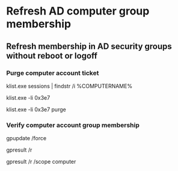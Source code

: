# Refresh AD computer group membership

## Refresh membership in AD security groups without reboot or logoff

### Purge computer account ticket

klist.exe sessions | findstr /i %COMPUTERNAME%

klist.exe -li 0x3e7

klist.exe -li 0x3e7 purge

### Verify computer account group membership

gpupdate /force

gpresult /r

gpresult /r /scope computer


